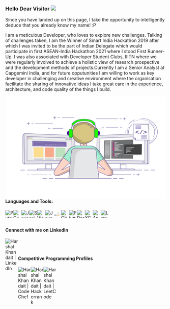 ### Hello Dear Visitor <img src="https://media.giphy.com/media/hvRJCLFzcasrR4ia7z/giphy.gif" width="25px" />

<!--
**harshalkhandait/harshalkhandait** is a ✨ _special_ ✨ repository because its `README.md` (this file) appears on your GitHub profile.

Here are some ideas to get you started:

- 🔭 I’m currently working on ...
- 🌱 I’m currently learning ...
- 👯 I’m looking to collaborate on ...
- 🤔 I’m looking for help with ...
- 💬 Ask me about ...
- 📫 How to reach me: ...
- 😄 Pronouns: ...
- ⚡ Fun fact: ...
-->


Since you have landed up on this page, I take the opportunity to intelligently deduce that you already know my name! :P

I am a meticulous Developer, who loves to explore new challenges.
Talking of challenges taken, I am the Winner of Smart India Hackathon 2019 after which I was invited to be the part of Indian Delegate which would participate in 
first ASEAN-India Hackathon 2021 where I stood First Runner-Up. 
I was also associated with Developer Student Clubs, IIITN where we were regularly involved to achieve a holistic view of research prospective 
and the development methods of projects.Currently I am a Senior Analyst at Capgemini India, and for future opputunities I am willing to work as key developer
in challenging and creative environment where the organisation facilitate the sharing of innovative ideas
I take great care in the experience, architecture, and code quality of the things I build.

<img align="right" alt="GIF" src="https://github.com/kunalyelne/kunalyelne/blob/main/coding.gif?raw=true" width="500" height="320" />

<h4> Languages and Tools: </h4>

<img align="left" width="25px" height="25px" alt="Python" src="https://img.icons8.com/color/48/000000/python--v1.png"/>
<img align="left" width="25px" height="25px" alt="C++" src="https://img.icons8.com/color/48/000000/c-plus-plus-logo.png"/>
<img align="left" width="25px" height="25px" alt="Java" src="https://img.icons8.com/color/48/000000/java-coffee-cup-logo--v1.png" />
<img align="left" width="25px" height="25px" alt="Spring Boot" src="https://dz2cdn1.dzone.com/storage/temp/12434118-spring-boot-logo.png"/>
<img align="left" width="25px" height="25px" alt="Visual Studio Code" src="https://img.icons8.com/color/48/000000/visual-studio-code-2019.png" />
<img align="left" width="25px" height="25px" alt="JavaScript" src="https://img.icons8.com/color/48/000000/javascript--v1.png" />
<img align="left" width="25px" height="25px" alt="MySQL" src="https://raw.githubusercontent.com/github/explore/80688e429a7d4ef2fca1e82350fe8e3517d3494d/topics/mysql/mysql.png" />
<img align="left" width="25px" height="25px" alt="Git" src="https://img.icons8.com/color/48/000000/git.png" />
<img align="left" width="25px" height="25px" alt="Flutter" src="https://img.icons8.com/windows/32/000000/flutter.png"/>
<img align="left" width="25px" height="25px" alt="Dart" src="https://img.icons8.com/color/48/000000/dart.png"/>
<img align="left" width="25px" height="25px" alt="XCode" src="https://img.icons8.com/color/48/000000/xcode.png"/>
<img align="left" width="25px" height="25px" alt="Android Studio" src="https://img.icons8.com/fluency/48/000000/android-studio--v2.png"/>
<img align="left" width="25px" height="25px" alt="Latex" src="https://img.icons8.com/fluency/48/000000/texshop.png"/>

<br />
<br />

<h4> Connect with me on LinkedIn </h4>
<a href="https://www.linkedin.com/in/harshal-khandait/">
  <img align="left" alt="Harshal Khandait | LinkedIn" width="40px" src="https://img.icons8.com/fluency/48/000000/linkedin.png" />
</a>



<br />
<br />

<h4> Competitive Programming Profiles </h4>
<a href="https://www.linkedin.com/in/harshal-khandait/">
  <img align="left" alt="Harshal Khandait | CodeChef" width="40px" src="https://img.icons8.com/ios/50/000000/codechef.png"/>
</a>
<a href="https://www.hackerrank.com/harshalkhandait1" >
  <img align="left" alt="Harshal Khandait | Hackerrank" width="40px" src="https://img.icons8.com/external-tal-revivo-filled-tal-revivo/96/000000/external-hackerrank-is-a-technology-company-that-focuses-on-competitive-programming-logo-filled-tal-revivo.png"/>
</a>

<a href="https://leetcode.com/harshalkhandait799/" >
  <img align="left" alt="Harshal Khandait | LeetCode" width="40px" src="https://img.icons8.com/external-tal-revivo-shadow-tal-revivo/24/000000/external-level-up-your-coding-skills-and-quickly-land-a-job-logo-shadow-tal-revivo.png"/>
 
</a>
